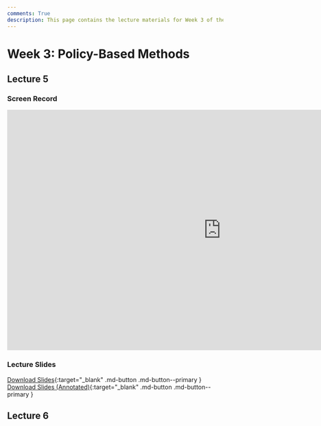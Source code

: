 ```yaml
---
comments: True
description: This page contains the lecture materials for Week 3 of the Deep Reinforcement Learning course, including video recordings, slides, and summaries.
---
```


# Week 3: Policy-Based Methods	

## Lecture 5

### Screen Record

<iframe width="996" height="560" src="https://www.youtube.com/embed/6V26_jje_ZE" title="YouTube video player" frameborder="0" allow="accelerometer; autoplay; clipboard-write; encrypted-media; gyroscope; picture-in-picture; web-share" referrerpolicy="strict-origin-when-cross-origin" allowfullscreen></iframe>

### Lecture Slides

<object class="pdf" 
        data="/assets/lectures/slides/Lecture_5.pdf"
        width="996"
        height="560">
</object>

[Download Slides](/assets/lectures/slides/Lecture_5.pdf){:target="_blank" .md-button .md-button--primary }
[Download Slides (Annotated)](/assets/lectures/slides/Lecture_5_Annotated.pdf){:target="_blank" .md-button .md-button--primary }

## Lecture 6